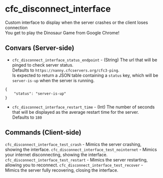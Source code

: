 # cfc_disconnect_interface
Custom interface to display when the server crashes or the client loses connection  
You get to play the Dinosaur Game from Google Chrome!

## Convars (Server-side)
- `cfc_disconnect_interface_status_endpoint` - (String) The url that will be pinged to check server status.  
Defaults to `https://nanny.cfcservers.org/cfc3-ping`.  
Is expected to return a JSON table containing a `status` key, which will be `server-is-up` when the server is running.
```
{
	"status": "server-is-up"
}
```
- `cfc_disconnect_interface_restart_time` - (Int) The number of seconds that will be displayed as the average restart time for the server.  
Defaults to `180`
## Commands (Client-side)
`cfc_disconnect_interface_test_crash` - Mimics the server crashing, showing the interface.
`cfc_disconnect_interface_test_nointernet` - Mimics your internet disconnecting, showing the interface.
`cfc_disconnect_interface_test_restart` - Mimics the server restarting, allowing you to reconnect.
`cfc_disconnect_interface_test_recover` - Mimics the server fully recovering, closing the interface.